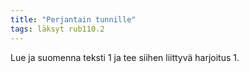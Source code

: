 ```yaml
---
title: "Perjantain tunnille"
tags: läksyt rub110.2
---
```


Lue ja suomenna teksti 1 ja tee siihen liittyvä harjoitus 1.